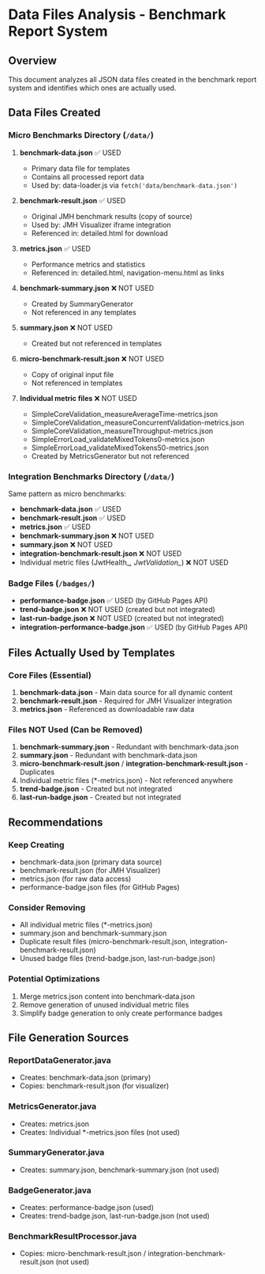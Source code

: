 # Data Files Analysis - Benchmark Report System

## Overview
This document analyzes all JSON data files created in the benchmark report system and identifies which ones are actually used.

## Data Files Created

### Micro Benchmarks Directory (`/data/`)
1. **benchmark-data.json** ✅ USED
   - Primary data file for templates
   - Contains all processed report data
   - Used by: data-loader.js via `fetch('data/benchmark-data.json')`

2. **benchmark-result.json** ✅ USED
   - Original JMH benchmark results (copy of source)
   - Used by: JMH Visualizer iframe integration
   - Referenced in: detailed.html for download

3. **metrics.json** ✅ USED
   - Performance metrics and statistics
   - Referenced in: detailed.html, navigation-menu.html as links

4. **benchmark-summary.json** ❌ NOT USED
   - Created by SummaryGenerator
   - Not referenced in any templates

5. **summary.json** ❌ NOT USED
   - Created but not referenced in templates

6. **micro-benchmark-result.json** ❌ NOT USED
   - Copy of original input file
   - Not referenced in templates

7. **Individual metric files** ❌ NOT USED
   - SimpleCoreValidation_measureAverageTime-metrics.json
   - SimpleCoreValidation_measureConcurrentValidation-metrics.json
   - SimpleCoreValidation_measureThroughput-metrics.json
   - SimpleErrorLoad_validateMixedTokens0-metrics.json
   - SimpleErrorLoad_validateMixedTokens50-metrics.json
   - Created by MetricsGenerator but not referenced

### Integration Benchmarks Directory (`/data/`)
Same pattern as micro benchmarks:
- **benchmark-data.json** ✅ USED
- **benchmark-result.json** ✅ USED
- **metrics.json** ✅ USED
- **benchmark-summary.json** ❌ NOT USED
- **summary.json** ❌ NOT USED
- **integration-benchmark-result.json** ❌ NOT USED
- Individual metric files (JwtHealth_*, JwtValidation_*) ❌ NOT USED

### Badge Files (`/badges/`)
- **performance-badge.json** ✅ USED (by GitHub Pages API)
- **trend-badge.json** ❌ NOT USED (created but not integrated)
- **last-run-badge.json** ❌ NOT USED (created but not integrated)
- **integration-performance-badge.json** ✅ USED (by GitHub Pages API)

## Files Actually Used by Templates

### Core Files (Essential)
1. **benchmark-data.json** - Main data source for all dynamic content
2. **benchmark-result.json** - Required for JMH Visualizer integration
3. **metrics.json** - Referenced as downloadable raw data

### Files NOT Used (Can be Removed)
1. **benchmark-summary.json** - Redundant with benchmark-data.json
2. **summary.json** - Redundant with benchmark-data.json
3. **micro-benchmark-result.json** / **integration-benchmark-result.json** - Duplicates
4. Individual metric files (*-metrics.json) - Not referenced anywhere
5. **trend-badge.json** - Created but not integrated
6. **last-run-badge.json** - Created but not integrated

## Recommendations

### Keep Creating
- benchmark-data.json (primary data source)
- benchmark-result.json (for JMH Visualizer)
- metrics.json (for raw data access)
- performance-badge.json files (for GitHub Pages)

### Consider Removing
- All individual metric files (*-metrics.json)
- summary.json and benchmark-summary.json
- Duplicate result files (micro-benchmark-result.json, integration-benchmark-result.json)
- Unused badge files (trend-badge.json, last-run-badge.json)

### Potential Optimizations
1. Merge metrics.json content into benchmark-data.json
2. Remove generation of unused individual metric files
3. Simplify badge generation to only create performance badges

## File Generation Sources

### ReportDataGenerator.java
- Creates: benchmark-data.json (primary)
- Copies: benchmark-result.json (for visualizer)

### MetricsGenerator.java
- Creates: metrics.json
- Creates: Individual *-metrics.json files (not used)

### SummaryGenerator.java
- Creates: summary.json, benchmark-summary.json (not used)

### BadgeGenerator.java
- Creates: performance-badge.json (used)
- Creates: trend-badge.json, last-run-badge.json (not used)

### BenchmarkResultProcessor.java
- Copies: micro-benchmark-result.json / integration-benchmark-result.json (not used)
